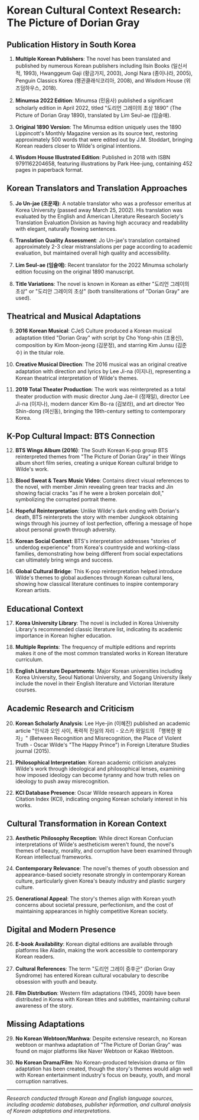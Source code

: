 # Korean Cultural Context Research: The Picture of Dorian Gray

## Publication History in South Korea

1. **Multiple Korean Publishers**: The novel has been translated and published by numerous Korean publishers including Ilsin Books (일신서적, 1993), Hwanggeum Gaji (황금가지, 2003), Jongi Nara (종이나라, 2005), Penguin Classics Korea (펭귄클래식코리아, 2008), and Wisdom House (위즈덤하우스, 2018).

2. **Minumsa 2022 Edition**: Minumsa (민음사) published a significant scholarly edition in April 2022, titled "도리언 그레이의 초상 1890" (The Picture of Dorian Gray 1890), translated by Lim Seul-ae (임슬애).

3. **Original 1890 Version**: The Minumsa edition uniquely uses the 1890 Lippincott's Monthly Magazine version as its source text, restoring approximately 500 words that were edited out by J.M. Stoddart, bringing Korean readers closer to Wilde's original intentions.

4. **Wisdom House Illustrated Edition**: Published in 2018 with ISBN 9791162204658, featuring illustrations by Park Hee-jung, containing 452 pages in paperback format.

## Korean Translators and Translation Approaches

5. **Jo Un-jae (조운재)**: A notable translator who was a professor emeritus at Korea University (passed away March 25, 2002). His translation was evaluated by the English and American Literature Research Society's Translation Evaluation Division as having high accuracy and readability with elegant, naturally flowing sentences.

6. **Translation Quality Assessment**: Jo Un-jae's translation contained approximately 2-3 clear mistranslations per page according to academic evaluation, but maintained overall high quality and accessibility.

7. **Lim Seul-ae (임슬애)**: Recent translator for the 2022 Minumsa scholarly edition focusing on the original 1890 manuscript.

8. **Title Variations**: The novel is known in Korean as either "도리언 그레이의 초상" or "도리안 그레이의 초상" (both transliterations of "Dorian Gray" are used).

## Theatrical and Musical Adaptations

9. **2016 Korean Musical**: CJeS Culture produced a Korean musical adaptation titled "Dorian Gray" with script by Cho Yong-shin (조용신), composition by Kim Moon-jeong (김문정), and starring Kim Junsu (김준수) in the titular role.

10. **Creative Musical Direction**: The 2016 musical was an original creative adaptation with direction and lyrics by Lee Ji-na (이지나), representing a Korean theatrical interpretation of Wilde's themes.

11. **2019 Total Theater Production**: The work was reinterpreted as a total theater production with music director Jung Jae-il (정재일), director Lee Ji-na (이지나), modern dancer Kim Bo-ra (김보라), and art director Yeo Shin-dong (여신동), bringing the 19th-century setting to contemporary Korea.

## K-Pop Cultural Impact: BTS Connection

12. **BTS Wings Album (2016)**: The South Korean K-pop group BTS reinterpreted themes from "The Picture of Dorian Gray" in their Wings album short film series, creating a unique Korean cultural bridge to Wilde's work.

13. **Blood Sweat & Tears Music Video**: Contains direct visual references to the novel, with member Jimin revealing green tear tracks and Jin showing facial cracks "as if he were a broken porcelain doll," symbolizing the corrupted portrait theme.

14. **Hopeful Reinterpretation**: Unlike Wilde's dark ending with Dorian's death, BTS reinterprets the story with member Jungkook obtaining wings through his journey of lost perfection, offering a message of hope about personal growth through adversity.

15. **Korean Social Context**: BTS's interpretation addresses "stories of underdog experience" from Korea's countryside and working-class families, demonstrating how being different from social expectations can ultimately bring wings and success.

16. **Global Cultural Bridge**: This K-pop reinterpretation helped introduce Wilde's themes to global audiences through Korean cultural lens, showing how classical literature continues to inspire contemporary Korean artists.

## Educational Context

17. **Korea University Library**: The novel is included in Korea University Library's recommended classic literature list, indicating its academic importance in Korean higher education.

18. **Multiple Reprints**: The frequency of multiple editions and reprints makes it one of the most common translated works in Korean literature curriculum.

19. **English Literature Departments**: Major Korean universities including Korea University, Seoul National University, and Sogang University likely include the novel in their English literature and Victorian literature courses.

## Academic Research and Criticism

20. **Korean Scholarly Analysis**: Lee Hye-jin (이혜진) published an academic article "인식과 오인 사이, 폭력적 진실의 자리 - 오스카 와일드의 「행복한 왕자」" (Between Recognition and Misrecognition, the Place of Violent Truth - Oscar Wilde's "The Happy Prince") in Foreign Literature Studies journal (2015).

21. **Philosophical Interpretation**: Korean academic criticism analyzes Wilde's work through ideological and philosophical lenses, examining how imposed ideology can become tyranny and how truth relies on ideology to push away misrecognition.

22. **KCI Database Presence**: Oscar Wilde research appears in Korea Citation Index (KCI), indicating ongoing Korean scholarly interest in his works.

## Cultural Transformation in Korean Context

23. **Aesthetic Philosophy Reception**: While direct Korean Confucian interpretations of Wilde's aestheticism weren't found, the novel's themes of beauty, morality, and corruption have been examined through Korean intellectual frameworks.

24. **Contemporary Relevance**: The novel's themes of youth obsession and appearance-based society resonate strongly in contemporary Korean culture, particularly given Korea's beauty industry and plastic surgery culture.

25. **Generational Appeal**: The story's themes align with Korean youth concerns about societal pressure, perfectionism, and the cost of maintaining appearances in highly competitive Korean society.

## Digital and Modern Presence

26. **E-book Availability**: Korean digital editions are available through platforms like Aladin, making the work accessible to contemporary Korean readers.

27. **Cultural References**: The term "도리언 그레이 증후군" (Dorian Gray Syndrome) has entered Korean cultural vocabulary to describe obsession with youth and beauty.

28. **Film Distribution**: Western film adaptations (1945, 2009) have been distributed in Korea with Korean titles and subtitles, maintaining cultural awareness of the story.

## Missing Adaptations

29. **No Korean Webtoon/Manhwa**: Despite extensive research, no Korean webtoon or manhwa adaptation of "The Picture of Dorian Gray" was found on major platforms like Naver Webtoon or Kakao Webtoon.

30. **No Korean Drama/Film**: No Korean-produced television drama or film adaptation has been created, though the story's themes would align well with Korean entertainment industry's focus on beauty, youth, and moral corruption narratives.

---

*Research conducted through Korean and English language sources, including academic databases, publisher information, and cultural analysis of Korean adaptations and interpretations.*